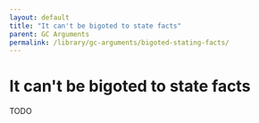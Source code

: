```yaml
---
layout: default
title: "It can't be bigoted to state facts"
parent: GC Arguments
permalink: /library/gc-arguments/bigoted-stating-facts/
---
```


# It can't be bigoted to state facts

TODO

